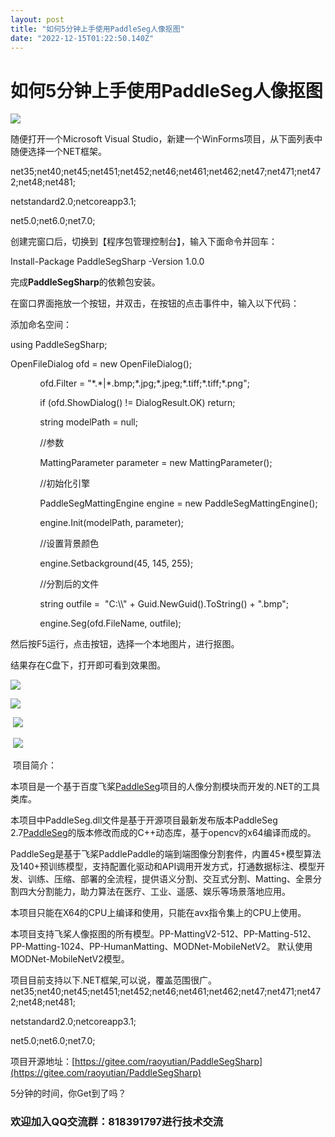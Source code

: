 ```yaml
---
layout: post
title: "如何5分钟上手使用PaddleSeg人像抠图"
date: "2022-12-15T01:22:50.140Z"
---
```

如何5分钟上手使用PaddleSeg人像抠图
======================

![](https://img2023.cnblogs.com/blog/2709606/202212/2709606-20221214215951666-1741928399.jpg)

随便打开一个Microsoft Visual Studio，新建一个WinForms项目，从下面列表中随便选择一个NET框架。

net35;net40;net45;net451;net452;net46;net461;net462;net47;net471;net472;net48;net481;

netstandard2.0;netcoreapp3.1;

net5.0;net6.0;net7.0;

创建完窗口后，切换到【程序包管理控制台】，输入下面命令并回车：

Install-Package PaddleSegSharp -Version 1.0.0

完成**PaddleSegSharp**的依赖包安装。

在窗口界面拖放一个按钮，并双击，在按钮的点击事件中，输入以下代码：

添加命名空间：

using PaddleSegSharp;

OpenFileDialog ofd = new OpenFileDialog();

            ofd.Filter = "\*.\*|\*.bmp;\*.jpg;\*.jpeg;\*.tiff;\*.tiff;\*.png";

            if (ofd.ShowDialog() != DialogResult.OK) return;

            string modelPath = null;

            //参数

            MattingParameter parameter = new MattingParameter();

            //初始化引擎

            PaddleSegMattingEngine engine = new PaddleSegMattingEngine();

            engine.Init(modelPath, parameter);

            //设置背景颜色

            engine.Setbackground(45, 145, 255);

            //分割后的文件

            string outfile =  "C:\\\\" + Guid.NewGuid().ToString() + ".bmp";

            engine.Seg(ofd.FileName, outfile);

然后按F5运行，点击按钮，选择一个本地图片，进行抠图。

结果存在C盘下，打开即可看到效果图。

![](https://img2023.cnblogs.com/blog/2709606/202212/2709606-20221214215809823-1158519661.gif)

![](https://img2023.cnblogs.com/blog/2709606/202212/2709606-20221214215748618-773383131.jpg)

 ![](https://img2023.cnblogs.com/blog/2709606/202212/2709606-20221214215756174-842590316.jpg)

 ![](https://img2023.cnblogs.com/blog/2709606/202212/2709606-20221214215800617-1448497683.jpg)

 项目简介：

本项目是一个基于百度飞桨[PaddleSeg](https://gitee.com/link?target=https%3A%2F%2Fgithub.com%2Fpaddlepaddle%2FPaddleSeg)项目的人像分割模块而开发的.NET的工具类库。

本项目中PaddleSeg.dll文件是基于开源项目最新发布版本PaddleSeg 2.7[PaddleSeg](https://gitee.com/link?target=https%3A%2F%2Fgithub.com%2Fpaddlepaddle%2FPaddleSeg)的版本修改而成的C++动态库，基于opencv的x64编译而成的。

PaddleSeg是基于飞桨PaddlePaddle的端到端图像分割套件，内置45+模型算法及140+预训练模型，支持配置化驱动和API调用开发方式，打通数据标注、模型开发、训练、压缩、部署的全流程，提供语义分割、交互式分割、Matting、全景分割四大分割能力，助力算法在医疗、工业、遥感、娱乐等场景落地应用。

本项目只能在X64的CPU上编译和使用，只能在avx指令集上的CPU上使用。

本项目支持飞桨人像抠图的所有模型。PP-MattingV2-512、PP-Matting-512、PP-Matting-1024、PP-HumanMatting、MODNet-MobileNetV2。 默认使用MODNet-MobileNetV2模型。

项目目前支持以下.NET框架,可以说，覆盖范围很广。net35;net40;net45;net451;net452;net46;net461;net462;net47;net471;net472;net48;net481;

netstandard2.0;netcoreapp3.1;

net5.0;net6.0;net7.0;

项目开源地址：[https://gitee.com/raoyutian/PaddleSegSharp](https://gitee.com/raoyutian/PaddleSegSharp)

5分钟的时间，你Get到了吗？

### 欢迎加入QQ交流群：818391797进行技术交流